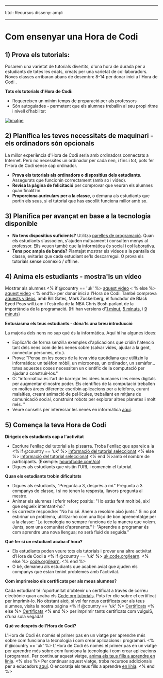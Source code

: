 * * *

títol: Recursos disseny: ampli

* * *

# Com ensenyar una Hora de Codi

## 1) Prova els tutorials:

Posarem una varietat de tutorials divertits, d'una hora de durada per a estudiants de totes les edats, creats per una varietat de col·laboradors. Noves classes arribaran abans de desembre 8-14 per donar inici a l'Hora de Codi .

**Tots els tutorials d'Hora de Codi:**

  * Requereixen un mínim temps de preparació per als professors
  * Són autoguiades - permetent que els alumnes treballin al seu propi ritme i nivell d'habilitat

[![imatge](http://code.org/images/tutorials.png)](http://code.org/learn)

## 2) Planifica les teves necessitats de maquinari - els ordinadors són opcionals

La millor experiència d'Hora de Codi seria amb ordinadors connectats a Internet. Però no necessites un ordinador per cada nen, i fins i tot, pots fer l'Hora de Codi sense cap ordinador.

  * **Prova els tutorials als ordinadors o dispositius dels estudiants.** Assegurats que funcionin correctament (amb so i vídeo).
  * **Revisa la pàgina de felicitació** per comprovar que veuran els alumnes quan finalitzin. 
  * **Proporciona auriculars per a la classe**, o demana als estudiants que portin els seus, si el tutorial que has escollit funciona millor amb so.

## 3) Planifica per avançat en base a la tecnologia disponible

  * **No tens dispositius suficients?** Utilitza [parelles de programació](http://www.ncwit.org/resources/pair-programming-box-power-collaborative-learning). Quan els estudiants s'associen, s'ajuden mútuament i consulten menys al professor. Ells veuen també que la informàtica és social i col·laborativa.
  * **Tens poc ampla de banda?** Plantejat mostrar els vídeos a la pantalla de classe, evitaràs que cada estudiant se'ls descarregui. O prova els tutorials sense connexió / offline.

## 4) Anima els estudiants - mostra'ls un vídeo

Mostrar als alumnes <% if @country == 'uk' %> [aquest vídeo](https://www.youtube.com/watch?v=96B5-JGA9EQ) < % else %> [aquest vídeo](http://www.youtube.com/watch?v=FC5FbmsH4fw) < % end%> per donar inici a l'Hora de Codi. També comprova [aquests vídeos](http://youtube.com/codeorg), amb Bill Gates, Mark Zuckerberg, el fundador de Black Eyed Peas will.i.am i l'estrella de la NBA Chris Bosh parlant de la importància de la programació. (Hi han versions d'[1 minut](https://www.youtube.com/watch?v=qYZF6oIZtfc), [5 minuts](https://www.youtube.com/watch?v=nKIu9yen5nc), i [9 minuts](https://www.youtube.com/watch?v=dU1xS07N-FA))

**Entusiasma els teus estudiants - dóna'ls una breu introducció**

La majoria dels nens no sap què és la informàtica. Aquí hi ha algunes idees:

  * Explica'ls de forma senzilla exemples d'aplicacions que cridin l'atenció tant dels nens com de les nenes sobre (salvar vides, ajudar a la gent, connectar persones, etc.).
  * Prova: "Pensa en les coses de la teva vida quotidiana que utilitzin la informàtica: un telèfon mòbil, un microones, un ordinador, un semàfor... totes aquestes coses necessiten un científic de la computació per ajudar a construir-los."
  * O: "informàtica és l'art de barrejar les idees humanes i les eines digitals per augmentar el nostre poder. Els científics de la computació treballen en moltes àrees diferents: escribin aplicacions per a telèfons, curant malalties, creant animació de pel·lícules, treballant en mitjans de comunicació social, construint robots per explorar altres planetes i molt més. "
  * Veure consells per interessar les nenes en informàtica [aquí](http://code.org/girls). 

## 5) Comença la teva Hora de Codi

**Dirigeix els estudiants cap a l'activitat**

  * Escriure l'enllaç del tutorial a la pissarra. Troba l'enllaç que apareix a la <% if @country == 'uk' %> [informació del tutorial seleccionat](http://uk.code.org/learn) <% else %> [informació del tutorial seleccionat](http://code.org/learn) <% end %>amb el nombre de participants. (Exemple: [hourofcode.com/co](http://code.org/learn)) 
  * Digues als estudiants que visitin l'URL i comencin el tutorial.

**Quan els estudiants trobin dificultats**

  * Digues als estudiants, "Pregunta a 3, després a mi." Pregunta a 3 companys de classe, i si no tenen la resposta, llavors pregunta al mestre.
  * Animar els alumnes i oferir reforç positiu: "Ho estàs fent molt bé, així que segueix intentant-ho."
  * És correcte respondre: "No ho sé. Anem a resoldre això junts." Si no pot esbrinar un problema, utilitza-ho com una lliçó de bon aprenentatge per a la classe: "La tecnologia no sempre funciona de la manera que volem. Junts, som una comunitat d'aprenents." I: "Aprendre a programar és com aprendre una nova llengua; no serà fluid de seguida."

**Què fer si un estudiant acaba d'hora?**

  * Els estudiants poden veure tots els tutorials i provar una altre activitat d'Hora de Codi a <% if @country == 'uk' %> [uk.code.org/learn](http://uk.code.org/learn). <% else %> [code.org/learn](http://code.org/learn). <% end %> 
  * O bé, demaneu als estudiants que acaben aviat que ajuden els companys que estan tenint problemes amb l'activitat.

**Com imprimeixo els certificats per als meus alumnes?**

Cada estudiant té l'oportunitat d'obtenir un certificat a través de correu electrònic quan acaba els [Code.org tutorials](http://studio.code.org). Pots fer clic sobre el certificat per imprimir-lo. No obstant això, si vol fer nous certificats per als teus alumnes, visita la nostra pàgina <% if @country == 'uk' %> [Certificats](http://uk.code.org/certificates) <% else %> [Certificats](http://code.org/certificates) <% end %> per imprimir tants certificats com vulguiS, d'una sola vegada!

**Què ve després de l'Hora de Codi?**

L'Hora de Codi és només el primer pas en un viatge per aprendre més sobre com funciona la tecnologia i com crear aplicacions i programari. <% if @country == 'uk' %> L'Hora de Codi és només el primer pas en un viatge per aprendre més sobre com funciona la tecnologia i com crear aplicacions i programari. Per continuar aquest viatge, [anima els teus fills a aprendre en línia](http://uk.code.org/learn/beyond). <% else %> Per continuar aquest viatge, troba recursos addicionals per a educadors [aquí](http://code.org/educate). O encoratja els teus fills a aprendre [en línia](http://code.org/learn/beyond). <% end %>
